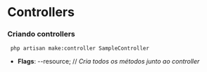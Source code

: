 # Controllers

### Criando controllers

``` php artisan make:controller SampleController```

- **Flags**:
\--resource; // _Cria todos os métodos junto ao controller_ 
